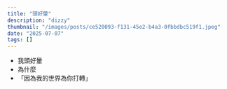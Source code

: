 ```yaml
---
title: "頭好暈"
description: "dizzy"
thumbnail: "/images/posts/ce520093-f131-45e2-b4a3-0fbbdbc519f1.jpeg"
date: "2025-07-07"
tags: []
---
```

- 我頭好暈
- 為什麼
- 「因為我的世界為你打轉」
